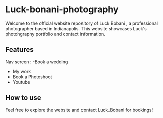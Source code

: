 # Luck-bonani-photography
Welcome to the official website repository of Luck Bobani , a professional photographer based in Indianapolis.
This website showcases Luck's photohgraphy portfolio and contact information.

## Features
Nav screen : 
-Book a wedding 
- My work
- Book a Photoshoot
- Youtube
## How to use 
Feel free to explore the website and contact Luck_Bobani for bookings!
